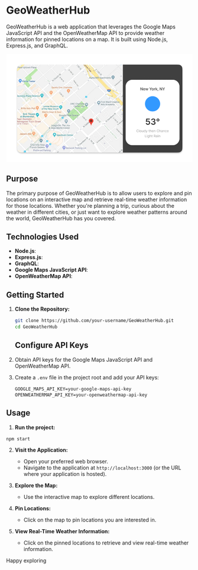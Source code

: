 # GeoWeatherHub

GeoWeatherHub is a web application that leverages the Google Maps JavaScript API and the OpenWeatherMap API to provide weather information for pinned locations on a map. It is built using Node.js, Express.js, and GraphQL.

![GeoWeatherHub Screenshot](./GeoWeatherHub.png)

## Purpose

The primary purpose of GeoWeatherHub is to allow users to explore and pin locations on an interactive map and retrieve real-time weather information for those locations. Whether you're planning a trip, curious about the weather in different cities, or just want to explore weather patterns around the world, GeoWeatherHub has you covered.

## Technologies Used

- **Node.js**:
- **Express.js**:
- **GraphQL**:
- **Google Maps JavaScript API**:
- **OpenWeatherMap API**:

## Getting Started

1. **Clone the Repository:**

   ```bash
   git clone https://github.com/your-username/GeoWeatherHub.git
   cd GeoWeatherHub
   ```

   ## Configure API Keys

2. Obtain API keys for the Google Maps JavaScript API and OpenWeatherMap API.

3. Create a `.env` file in the project root and add your API keys:

   ```env
   GOOGLE_MAPS_API_KEY=your-google-maps-api-key
   OPENWEATHERMAP_API_KEY=your-openweathermap-api-key

   ```

## Usage

1. **Run the project:**

```js
npm start
```

2. **Visit the Application:**

   - Open your preferred web browser.
   - Navigate to the application at `http://localhost:3000` (or the URL where your application is hosted).

3. **Explore the Map:**

   - Use the interactive map to explore different locations.

4. **Pin Locations:**

   - Click on the map to pin locations you are interested in.

5. **View Real-Time Weather Information:**
   - Click on the pinned locations to retrieve and view real-time weather information.

Happy exploring
